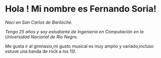 # Hola ! Mi nombre es Fernando Soria!
_Nací en San Carlos de Bariloche._

_Tengo 25 años y soy estudiante de Ingenieria en Computación en la Universidad Nacional de Rio Negro._

Me gusta ir al gimnasio,mi gusto musical es muy amplio y variado,incluso estuve una banda de rock a los 15!.
